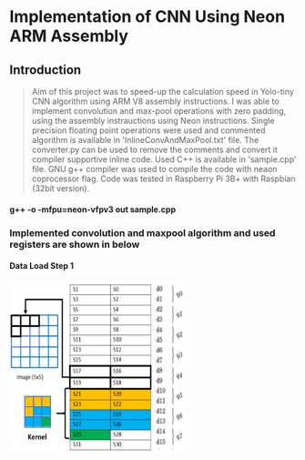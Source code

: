 # Implementation of CNN Using Neon ARM Assembly 
## Introduction
> Aim of this project was to speed-up the calculation speed in Yolo-tiny CNN algorithm using ARM V8 assembly instructions. I was able to implement convolution and max-pool operations with zero padding, using the assembly instrauctions using Neon instructions. Single precision floating point operations were used and commented algorithm is available in 'InlineConvAndMaxPool.txt' file. The converter.py can be used to remove the comments and convert it compiler supportive inline code. Used C++ is available in 'sample.cpp' file. GNU g++ compiler was used to compile the code with neaon coprocessor flag. Code was tested in Raspberry Pi 3B+ with Raspbian (32bit version). 

#### g++ -o -mfpu=neon-vfpv3 out sample.cpp

### Implemented convolution and maxpool algorithm and used registers are shown in below

#### Data Load Step 1

<img src="https://github.com/SandaruJayawardana/arm-assembly-cnn/blob/main/img/Data_load_step_1.PNG" alt="alt text" width="310" height="300">
